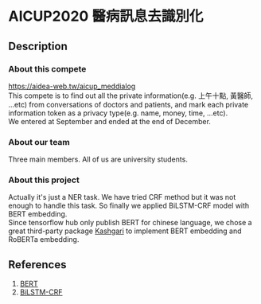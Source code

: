 # AICUP2020 醫病訊息去識別化
## Description
### About this compete
https://aidea-web.tw/aicup_meddialog  
This compete is to find out all the private information(e.g. 上午十點, 黃醫師, ...etc) from conversations of doctors and patients, and mark each private information token as a privacy type(e.g. name, money, time, ...etc).  
We entered at September and ended at the end of December.
### About our team
Three main members. All of us are university students. 
### About this project
Actually it's just a NER task. We have tried CRF method but it was not enough to handle this task. So finally we applied BiLSTM-CRF model with BERT embedding.  
Since tensorflow hub only publish BERT for chinese language, we chose a great third-party package [Kashgari](https://github.com/BrikerMan/Kashgari) to implement BERT embedding and RoBERTa embedding.

## References
1. [BERT](https://arxiv.org/abs/1810.04805)
2. [BiLSTM-CRF](https://arxiv.org/abs/1508.01991)